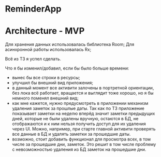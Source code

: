 ReminderApp
========================================================================================================================
Architecture - MVP
========================================================================================================================
Для хранения данных использовалась библиотека Room;
Для асинхронной работы использовалась Rx;

Всё из ТЗ я успел сделать.

Что я бы изменил/добавил, если бы было больше времени:
- вынес бы все строки в ресурсы;
- улучшил бы внешний вид приложения;
- в данный момент все активити залочены в портретной ориентации, без лока всё работает, вращается и выглядит тоже хорошо, но я бы немного поменял внешний вид;
- как мне кажется, нужно предусмотреть в приложении механизм удаления заметок за прошлые даты. Так как по ТЗ приложение показывает заметки на неделю вперёд значит заметки предыдущих дней, которые не были удалены вручную, остаются в БД, не отображаются и к ним нельзя получить доступ для их удаления через UI. Можно, например, при старте главной активити проверять все данные в БД и удалять заметки за прошедшие даты. 
- возможно, стоит добавить функционал для просмотра всех, в том числе за прошедшие дни, заметок. Это решит в том числе проблему с невозможностью удаления из БД заметок на прошедшие дни.
